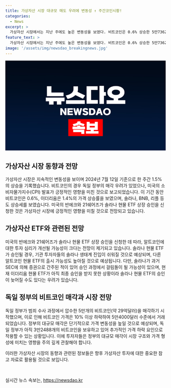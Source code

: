 ```yaml
---
title: 가상자산 시장 대규모 매도 우려에 변동성 ↑ 주간코인시황!
categories:
  - News
excerpt: >
  가상자산 시장에서는 지난 주에도 높은 변동성을 보였다. 비트코인은 0.6% 상승한 5만7362달러에 거래되고, 이더리움은 1.4% 상승한 3101달러를 기록했다. 미국의 6월 소비자물가지수(CPI) 발표는 시장에 긍정적인 영향을 미쳤으며, 한 주간 가상자산 시가총액은 1.5% 상승했다. 한편 독일 정부가 압수한 비트코인 대규모 매각을 진행하고, 반에크와 21쉐어즈는 솔라나 현물 ETF 상장 신청을 제출했다. 또한, 솔라나 현물 ETF의 승인이 지연될 가능성도 있다는 전망이 제기되고 있다.
feature_text: >
  가상자산 시장에서는 지난 주에도 높은 변동성을 보였다. 비트코인은 0.6% 상승한 5만7362달러에 거래되고, 이더리움은 1.4% 상승한 3101달러를 기록했다. 미국의 6월 소비자물가지수(CPI) 발표는 시장에 긍정적인 영향을 미쳤으며, 한 주간 가상자산 시가총액은 1.5% 상승했다. 한편 독일 정부가 압수한 비트코인 대규모 매각을 진행하고, 반에크와 21쉐어즈는 솔라나 현물 ETF 상장 신청을 제출했다. 또한, 솔라나 현물 ETF의 승인이 지연될 가능성도 있다는 전망이 제기되고 있다.
image: '/assets/img/newsdao_breakingnews.jpg'
---
```


<p><img src="/assets/img/newsdao_breakingnews.jpg" alt="firstkoreanews 속보" /></p>

<h2 data-ke-size="size26">가상자산 시장 동향과 전망</h2>

<p>가상자산 시장은 지속적인 변동성을 보이며 2024년 7월 12일 기준으로 한 주간 1.5%의 상승을 기록했습니다. 비트코인의 경우 독일 정부의 매각 우려가 있었으나, 미국의 소비자물가지수(CPI) 발표가 긍정적인 영향을 미친 것으로 보고되었습니다. 이 기간 동안 비트코인은 0.6%, 이더리움은 1.4%의 가격 상승률을 보였으며, 솔라나, BNB, 리플 등도 상승세를 보였습니다. 미국의 반에크와 21쉐어즈가 솔라나 현물 ETF 상장 승인을 신청한 것은 가상자산 시장에 긍정적인 영향을 미칠 것으로 전망되고 있습니다.</p>

<h2 data-ke-size="size26">가상자산 ETF와 관련된 전망</h2>

<p>미국의 반에크와 21쉐어즈가 솔라나 현물 ETF 상장 승인을 신청한 데 따라, 알트코인에 대한 투자 심리가 개선될 가능성이 크다는 전망이 제기되고 있습니다. 솔라나 현물 ETF가 승인될 경우, 기관 투자자들의 솔라나 생태계 진입이 쉬워질 것으로 예상되며, 다른 알트코인 현물 ETF의 출시 가능성도 높아질 것으로 예상됩니다. 다만, 솔라나가 과거 SEC에 의해 증권으로 간주된 적이 있어 승인 과정에서 걸림돌이 될 가능성이 있으며, 현재 이더리움 현물 ETF가 아직 최종 승인을 받지 못한 상황이라 솔라나 현물 ETF의 승인이 늦어질 수도 있다는 우려가 있습니다.</p>

<h2 data-ke-size="size26">독일 정부의 비트코인 매각과 시장 전망</h2>

<p>독일 정부가 범죄 수사 과정에서 압수한 5만개의 비트코인(약 29억달러)을 매각하기 시작했으며, 이로 인해 비트코인 가격은 10% 이상 하락하여 5만4000달러 수준에서 거래되었습니다. 정부의 대규모 매각은 단기적으로 가격 변동성을 높일 것으로 예상되며, 독일 정부가 아직 3만2488개의 비트코인을 보유하고 있어 추가적인 가격 하락 요인으로 작용할 수 있는 상황입니다. 이에 투자자들은 정부의 대규모 매각이 시장 구조와 가격 형성에 미치는 영향을 주의 깊게 관찰해야 합니다.</p>

<p>이러한 가상자산 시장의 동향과 관련된 정보들은 향후 가상자산 투자에 대한 중요한 참고 자료로 활용될 것으로 보입니다. </p>

<p data-ke-size="size16">&nbsp;</p>
실시간 뉴스 속보는, <a href="https://newsdao.kr" rel="dofollow">https://newsdao.kr</a>


